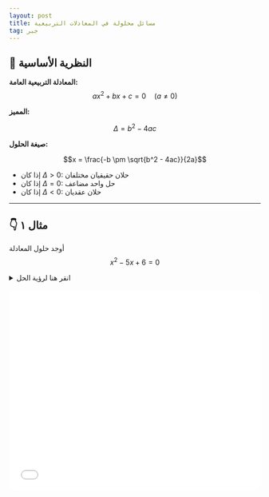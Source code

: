 ```yaml
---
layout: post
title: مسائل محلولة في المعادلات التربيعية
tag: جبر
---
```


## 📐 النظرية الأساسية

**المعادلة التربيعية العامة:**
$$ax^2 + bx + c = 0 \quad (a \neq 0)$$

**المميز:** 

$$\Delta = b^2 - 4ac$$

**صيغة الحلول:**

$$x = \frac{-b \pm \sqrt{b^2 - 4ac}}{2a}$$

- إذا كان $\Delta > 0$: حلان حقيقيان مختلفان
- إذا كان $\Delta = 0$: حل واحد مضاعف
- إذا كان $\Delta < 0$: حلان عقديان

---

## 👇 مثال ١
أوجد حلول المعادلة
$$x^2 - 5x + 6 = 0$$

<details>
  <summary>انقر هنا لرؤية الحل</summary>
  
<strong>الطريقة الأولى (التحليل):</strong>

$$x^2 - 5x + 6 = (x-2)(x-3) = 0$$
$$x = 2 \text{ أو } x = 3$$

<strong>الطريقة الثانية (القانون العام):</strong>

$$a=1, b=-5, c=6$$

$$\Delta = (-5)^2 - 4(1)(6) = 25 - 24 = 1$$

$$x = \frac{5 \pm \sqrt{1}}{2} = \frac{5 \pm 1}{2}$$

$$x = 3 \text{ أو } x = 2$$

</details>

<br>

<iframe src="/assets/second-degree-app.html" width="100%" height="400" frameborder="0" style="border-radius: 10px;"></iframe>
